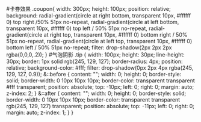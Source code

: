 #卡券效果
.coupon{
  width: 300px;
  height: 100px;
  position: relative;
  background: radial-gradient(circle at right bottom, transparent 10px, #ffffff 0) top right /50% 51px no-repeat,
    radial-gradient(circle at left bottom, transparent 10px, #ffffff 0) top left / 50% 51px no-repeat,
    radial-gradient(circle at right top, transparent 10px, #ffffff 0) bottom right / 50% 51px no-repeat,
    radial-gradient(circle at left top, transparent 10px, #ffffff 0) bottom left / 50% 51px no-repeat;
  filter: drop-shadow(2px 2px 2px rgba(0,0,0,.2));
}
#气泡阴影
.tip {
    width: 100px;
    height: 30px;
    line-height: 30px;
    border: 1px solid rgb(245, 129, 127);
    border-radius: 4px;
    position: relative;
    background-color: #fff;
    filter: drop-shadow(0px 2px 4px rgba(245, 129, 127, 0.9));
    &::before {
      content: "";
      width: 0;
      height: 0;
      border-style: solid;
      border-width: 0 10px 10px 10px;
      border-color: transparent transparent #fff transparent;
      position: absolute;
      top: -10px;
      left: 0;
      right: 0;
      margin: auto;
      z-index: 2;
    }
    &::after {
      content: "";
      width: 0;
      height: 0;
      border-style: solid;
      border-width: 0 10px 10px 10px;
      border-color: transparent transparent rgb(245, 129, 127) transparent;
      position: absolute;
      top: -11px;
      left: 0;
      right: 0;
      margin: auto;
      z-index: 1;
    }
}